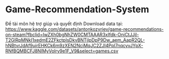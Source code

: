 # Game-Recommendation-System
Đề tài môn hệ trợ giúp và quyết định
Download data tại: https://www.kaggle.com/datasets/antonkozyriev/game-recommendations-on-steam?fbclid=IwZXh0bgNhZW0CMTAAAR3xIfdk-OnjCtJJjl-T2GlRpMNkI1xedmE2ZFkctpIsDkvBNTjlpDpP9Dw_aem_AapR2QL-hNBtvrJdAf9ujrEHKCk6m9zXEN2NciMqJC2ZJI4Ppl7nqcyvJYpX-RNfBQMBCFJ8NIMyVolry9e1F_V9&select=games.csv
